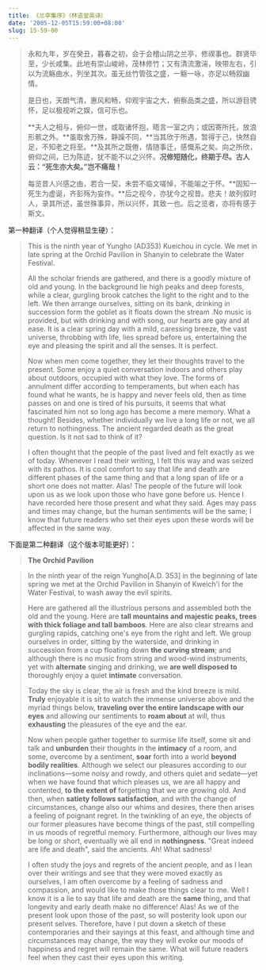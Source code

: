 ```yaml
---
title: 《兰亭集序》（林语堂英译）
date: '2005-12-05T15:59:00+08:00'
slug: 15-59-00
---
```


> 永和九年，岁在癸丑，暮春之初，会于会稽山阴之兰亭，修禊事也。群贤毕至，少长咸集。此地有崇山峻岭，茂林修竹；又有清流激湍，映带左右，引以为流觞曲水，列坐其次。虽无丝竹管弦之盛，一觞一咏，亦足以畅叙幽情。
> 
> 是日也，天朗气清，惠风和畅，仰观宇宙之大，俯察品类之盛，所以游目骋怀，足以极视听之娱，信可乐也。
> 
> **夫人之相与，俯仰一世，或取诸怀抱，晤言一室之内；或因寄所托，放浪形骸之外。**虽取舍万殊，静躁不同，**当其欣于所遇，暂得于己，快然自足，不知老之将至。**及其所之既倦，情随事迁，感慨系之矣。向之所欣，俯仰之间，已为陈迹，犹不能不以之兴怀。**况修短随化，终期于尽。古人云：“死生亦大矣。”岂不痛哉！**
> 
> 每览昔人兴感之由，若合一契，未尝不临文嗟悼，不能喻之于怀。**固知一死生为虚诞，齐彭殇为妄作。**后之视今，亦犹今之视昔。悲夫！故列叙时人，录其所述，虽世殊事异，所以兴怀，其致一也。后之览者，亦将有感于斯文。

第一种翻译（个人觉得稍显生硬）：

> This is the ninth year of Yungho (AD353) Kueichou in cycle. We met in late spring at the Orchid Pavilion in Shanyin to celebrate the Water Festival.
> 
> All the scholar friends are gathered, and there is a goodly mixture of old and young. In the background lie high peaks and deep forests, while a clear, gurgling brook catches the light to the right and to the left. We then arrange ourselves, sitting on its bank, drinking in succession form the goblet as it floats down the stream .No music is provided, but with drinking and with song, our hearts are gay and at ease. It is a clear spring day with a mild, caressing breeze, the vast universe, throbbing with life, lies spread before us, entertaining the eye and pleasing the spirit and all the senses. It is perfect.
> 
> Now when men come together, they let their thoughts travel to the present. Some enjoy a quiet conversation indoors and others play about outdoors, occupied with what they love. The forms of annulment differ according to temperaments, but when each has found what he wants, he is happy and never feels old, then as time passes on and one is tired of his pursuits, it  seems that what fascinated him not so long ago has become a mere memory. What a thought! Besides, whether individually we live a long life or not, we all return to nothingness. The ancient regarded death as the great question. Is it not sad to think of it?
> 
> I often thought that the people of the past lived and felt exactly as we of today. Whenever I read their writing, I felt this way and was seized with its pathos. It is cool comfort to say that life and death are different phases of the same thing and that a long span of life or a short one does not matter. Alas! The people of the future will look upon us as we look upon those who have gone before us. Hence I have recorded here those present and what they said. Ages may pass and times may change, but the human sentiments will be the same; I know that future readers who set their eyes upon these words will be affected in the same way.

下面是第二种翻译（这个版本可能更好）：

> **The Orchid Pavilion**

> In the ninth year of the reign Yungho[A.D. 353] in the beginning of late spring we met at the Orchid Pavilion in Shanyin of Kweich'i for the Water Festival, to wash away the evil spirits.
> 
> Here are gathered all the illustrious persons and assembled both the old and the young. Here are **tall mountains and majestic peaks, trees with thick foliage and tall bamboos**. Here are also clear streams and gurgling rapids, catching one's eye from the right and left. We group ourselves in order, sitting by the waterside, and drinking in succession from a cup  floating down **the curving stream**; and although there is no music from string and wood-wind instruments, yet with **alternate** singing and drinking, we **are well disposed to** thoroughly enjoy a quiet **intimate** conversation. 
> 
> Today the sky is clear, the air is fresh and the kind breeze is mild. **Truly** enjoyable it is sit to watch the immense universe above and the myriad things below, **traveling over the entire landscape with our eyes** and allowing our sentiments to **roam about** at will, thus **exhausting** the pleasures of the eye and the ear.
> 
> Now when people gather together to surmise life itself, some sit and talk and **unburden** their thoughts in the **intimacy** of a room, and some, overcome by a sentiment, **soar** forth into a world **beyond bodily realities**. Although we select our pleasures according to our inclinations—some noisy and rowdy, and others quiet and sedate—yet when we have found that which pleases us, we are all happy and contented, **to the extent of** forgetting that we are growing old. And then, when **satiety follows satisfaction**, and with the change of circumstances, change also our whims and desires, there then arises a feeling of poignant regret. In the twinkling of an eye, the objects of our former pleasures have become things of the past, still compelling in us moods of regretful memory. Furthermore, although our lives may be long or short, eventually we all end in **nothingness**. "Great indeed are life and death", said the ancients. Ah! What sadness!
> 
> I often study the joys and regrets of the ancient people, and as I lean over their writings and see that they were moved exactly as ourselves, I am often overcome by a feeling of sadness and compassion, and would like to make those things clear to me. Well I know it is a lie to say that life and death are the **same** thing, and that longevity and early death make no difference! Alas! As we of the present look upon those of the past, so will posterity look upon our present selves. Therefore, have I put down a sketch of these contemporaries and their sayings at this feast, and although time and circumstances may change, the way they will evoke our moods of happiness and regret will remain the same. What will future readers feel when they cast their eyes upon this writing.
